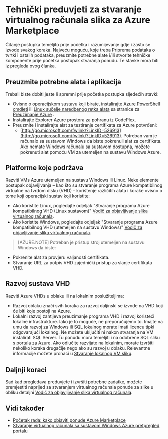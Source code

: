 <properties
   pageTitle="Tehnički preduvjeti za stvaranje virtualnog računala slika za Azure Marketplace | Microsoft Azure"
   description="Razumijevanje zahtjevima za stvaranje i implementacija sliku virtualnog računala Azure Marketplace drugima da biste kupili."
   services="marketplace-publishing"
   documentationCenter=""
   authors="HannibalSII"
   manager="hascipio"
   editor=""/>

<tags
  ms.service="marketplace"
  ms.devlang="na"
  ms.topic="article"
  ms.tgt_pltfrm="Azure"
  ms.workload="na"
  ms.date="04/29/2016"
  ms.author="hascipio; v-divte"/>

# <a name="technical-prerequisites-for-creating-a-virtual-machine-image-for-the-azure-marketplace"></a>Tehnički preduvjeti za stvaranje virtualnog računala slika za Azure Marketplace
Čitanje postupka temeljito prije početka i razumijevanje gdje i zašto se izvode svakog koraka. Najveću moguću, koje treba Priprema podataka o tvrtki i ostalih podataka, preuzmite potrebne alate i/ili stvorite tehničke komponente prije početka postupak stvaranja ponudu. Te stavke mora biti iz pregleda ovog članka.  

## <a name="download-needed-tools--applications"></a>Preuzmite potrebne alata i aplikacija
Trebali biste dobiti jeste li spremni prije početka postupka sljedećih stavki:

- Ovisno o operacijskom sustavu koji birate, instalirajte [Azure PowerShell cmdleti](https://www.microsoft.com/web/handlers/webpi.ashx/getinstaller/WindowsAzurePowershellGet.3f.3f.3fnew.appids) ili [Linux sučelje naredbenog retka alata](https://go.microsoft.com/fwlink/?LinkId=253472&clcid=0x409) sa stranice za [Preuzimanje Azure](https://azure.microsoft.com/downloads/) .
- Instalirajte Explorer Azure prostora za pohranu iz CodePlex.
- Preuzmite i instalirajte alat za testiranje certifikata za Azure potvrđeni:
  - [http://go.microsoft.com/fwlink/?LinkID=526913](http://go.microsoft.com/fwlink/?LinkID=526913). Potreban vam je računalo sa sustavom Windows da biste pokrenuli alat za certifikata. Ako nemate Windows računalu sa sustavom dostupna, možete pokrenuti alat pomoću VM za utemeljen na sustavu Windows Azure.

## <a name="platforms-supported"></a>Platforme koje podržava
Razviti VMs Azure utemeljen na sustavu Windows ili Linux. Neke elemente postupak objavljivanja – kao što su stvaranje programa Azure kompatibilnog virtualne na tvrdom disku (VHD) – korištenje različitih alata i korake ovisno o tome koji operacijski sustav koji koristite:  

- Ako koristite Linux, pogledajte odjeljak "Stvaranje programa Azure kompatibilnog VHD (Linux sustavom)" [Vodič za objavljivanje slika virtualnog računala](marketplace-publishing-vm-image-creation.md).
- Ako koristite Windows, pogledajte odjeljak "Stvaranje programa Azure kompatibilnog VHD (utemeljen na sustavu Windows)" [Vodič za objavljivanje slika virtualnog računala](marketplace-publishing-vm-image-creation.md).

> [AZURE.NOTE] Potreban je pristup stroj utemeljen na sustavu Windows da biste:
- Pokrenite alat za provjeru valjanosti certifikata.
- Stvaranje URL za potpis VHD zajednički pristup za slanje certifikata VHD.

## <a name="develop-your-vhd"></a>Razvoj sustava VHD
Razviti Azure VHDs u oblaku ili na lokalnim poslužiteljima:

- Razvoj oblaku znači svih koraka za razvoj daljinski se izvode na VHD koji će biti koje postoji na Azure.
- Lokalni razvoj zahtijeva preuzimanje programa VHD i razvoj koristeći lokalne infrastrukture. Iako je to moguće, ne preporučujemo to. Imajte na umu da razvoj za Windows ili SQL lokalnog morate imati licencu tipki odgovarajući lokalnog. Ne možete uključiti ni nakon stvaranja na VM instalirati SQL Server. Tu ponudu mora temeljiti i na odobrene SQL sliku s portala za Azure. Ako odlučite razvijate na lokalnim, morate izvršiti nekoliko koraka drugačije nego ako su razvoj u oblaku. Relevantne informacije možete pronaći u [Stvaranje lokalnog VM sliku](marketplace-publishing-vm-image-creation-on-premise.md).

## <a name="next-steps"></a>Daljnji koraci
Sad kad pregledava preduvjete i izvršiti potrebne zadatke, možete premjestiti naprijed sa stvaranjem virtualnog računala ponude za slike u obliku detaljni [Vodič za objavljivanje slika virtualnog računala](marketplace-publishing-vm-image-creation.md).

## <a name="see-also"></a>Vidi također
- [Početak rada: kako objaviti ponude Azure Marketplace](marketplace-publishing-getting-started.md)
- [Stvaranje virtualnog računala sa sustavom Windows Azure pretpregled portalu](../virtual-machines/virtual-machines-windows-hero-tutorial.md)


[link-acct-creation]:marketplace-publishing-accounts-creation-registration.md
